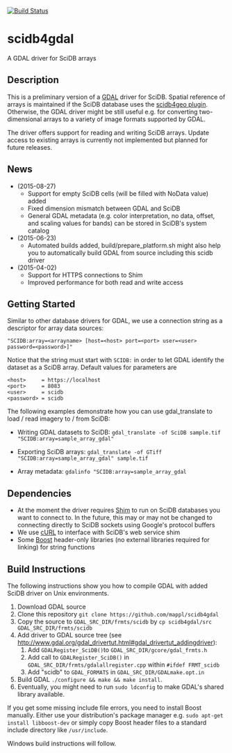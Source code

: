 [![Build Status](https://travis-ci.org/mappl/scidb4gdal.svg?branch=master)](https://travis-ci.org/mappl/scidb4gdal)
# scidb4gdal
A GDAL driver for SciDB arrays

## Description
This is a preliminary version of a [GDAL](http://www.gdal.org) driver for SciDB. Spatial reference of arrays is maintained if the SciDB database uses the [scidb4geo plugin](https://github.com/mappl/scidb4geo).
Otherwise, the GDAL driver might be still useful e.g. for converting two-dimensional arrays to a variety of image formats supported by GDAL. 

The driver offers support for reading and writing SciDB arrays. Update access to existing arrays is currently not implemented but planned for future releases.

## News
- (2015-08-27)
	- Support for empty SciDB cells (will be filled with NoData value) added
	- Fixed dimension mismatch between GDAL and SciDB
	- General GDAL metadata (e.g. color interpretation, no data, offset, and scaling values for bands) can be stored in SciDB's system catalog
- (2015-06-23)
	- Automated builds added, build/prepare_platform.sh might also help you to automatically build GDAL from source including this scidb driver
- (2015-04-02)
    - Support for HTTPS connections to Shim
    - Improved performance for both read and write access


## Getting Started
Similar to other database drivers for GDAL, we use a connection string as a descriptor for array data sources: 

`"SCIDB:array=<arrayname> [host=<host> port=<port> user=<user> password=<password>]"` 

Notice that the string must start with `SCIDB:` in order to let GDAL identify the dataset as a SciDB array. Default values for parameters are

    <host>     = https://localhost
    <port>     = 8083
    <user>     = scidb
    <password> = scidb


The following examples demonstrate how you can use gdal_translate to load / read imagery to / from SciDB: 

- Writing GDAL datasets to SciDB: `gdal_translate -of SciDB sample.tif "SCIDB:array=sample_array_gdal"`

- Exporting SciDB arrays: `gdal_translate -of GTiff "SCIDB:array=sample_array_gdal" sample.tif`

- Array metadata: `gdalinfo "SCIDB:array=sample_array_gdal`

## Dependencies
- At the moment the driver requires [Shim](https://github.com/Paradigm4/shim) to run on SciDB databases you want to connect to. In the future, this may or may not be changed to connecting directly to SciDB sockets using Google's protocol buffers
- We use [cURL](http://curl.haxx.se/) to interface with SciDB's web service shim
- Some [Boost](http://www.boost.org) header-only libraries (no external libraries required for linking) for string functions




## Build Instructions
The following instructions show you how to compile GDAL with added SciDB driver on Unix environments.

1. Download GDAL source
2. Clone this repository `git clone https://github.com/mappl/scidb4gdal` 
3. Copy the source to `GDAL_SRC_DIR/frmts/scidb` by `cp scidb4gdal/src GDAL_SRC_DIR/frmts/scidb`
4. Add driver to GDAL source tree (see http://www.gdal.org/gdal_drivertut.html#gdal_drivertut_addingdriver):
    1. Add `GDALRegister_SciDB()`to `GDAL_SRC_DIR/gcore/gdal_frmts.h`
    2. Add call to `GDALRegister_SciDB()` in `GDAL_SRC_DIR/frmts/gdalallregister.cpp` within `#ifdef FRMT_scidb`
    3. Add "scidb" to `GDAL_FORMATS` in `GDAL_SRC_DIR/GDALmake.opt.in`
5. Build GDAL `./configure && make && make install`. 
6. Eventually, you might need to run `sudo ldconfig` to make GDAL's shared library available.

If you get some missing include file errors, you need to install Boost manually. Either use your distribution's package manager e.g. `sudo apt-get install libboost-dev` or simply copy Boost header files to a standard include directory like `/usr/include`.

Windows build instructions will follow.
<!--

The following instructions demonstrate how to compile GDAL with added SciDB driver on Windows using Visual Studio.  Detailed information for tweaking windows builds can be found at http://trac.osgeo.org/gdal/wiki/BuildingOnWindows.

We recommend the [OSGeo4W](http://trac.osgeo.org/osgeo4w/) network installer for managing and installing GIS libraries on Windows.
Before you 

1. Do steps 1 to 4 as above.
2. Add a corresponding entry to `EXTRAFLAGS` in `GDAL_SRC_DIR/frmts/makefile.vc`
3. Edit `GDAL_SRC_DIR/nmake.opt` to fit your needs and environment. In particular, you should uncomment references to curl.
4. Open a command line. Depending on the location you want to install GDAL to, do that as administrator
5. 
-->
